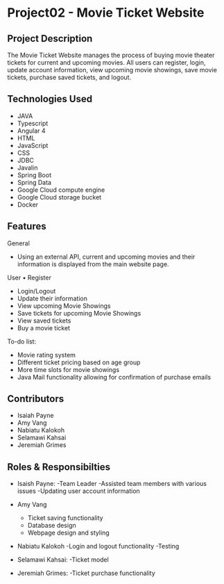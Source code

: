# Project02 - Movie Ticket Website

## Project Description

The Movie Ticket Website manages the process of buying movie theater tickets for current and upcoming movies. All users can register, login, update account information, view upcoming movie showings, save movie tickets, purchase saved tickets, and logout. 

## Technologies Used

* JAVA
* Typescript
* Angular 4
* HTML
* JavaScript
* CSS
* JDBC
* Javalin
* Spring Boot
* Spring Data
* Google Cloud compute engine
* Google Cloud storage bucket
* Docker

## Features

General
* Using an external API, current and upcoming movies and their information is displayed from the main website page.

User
• Register 
* Login/Logout
* Update their information 
* View upcoming Movie Showings
* Save tickets for upcoming Movie Showings
* View saved tickets
* Buy a movie ticket


To-do list:
* Movie rating system
* Different ticket pricing based on age group
* More time slots for movie showings
* Java Mail functionality allowing for confirmation of purchase emails


## Contributors

* Isaiah Payne
* Amy Vang
* Nabiatu Kalokoh
* Selamawi Kahsai
* Jeremiah Grimes

## Roles & Responsibilties

* Isaish Payne:
   -Team Leader
   -Assisted team members with various issues
   -Updating user account information
   
* Amy Vang
  - Ticket saving functionality
  - Database design
  - Webpage design and styling
  
* Nabiatu Kalokoh
  -Login and logout functionality
  -Testing
   
* Selamawi Kahsai:
   -Ticket model
   
* Jeremiah Grimes:
   -Ticket purchase functionality
